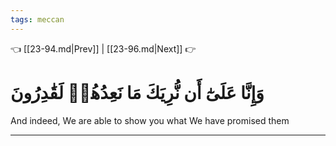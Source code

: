 ```yaml
---
tags: meccan
---
```


👈 [[23-94.md|Prev]] | [[23-96.md|Next]] 👉

# وَإِنَّا عَلَىٰٓ أَن نُّرِيَكَ مَا نَعِدُهُمۡ لَقَٰدِرُونَ

And indeed, We are able to show you what We have promised them

---

